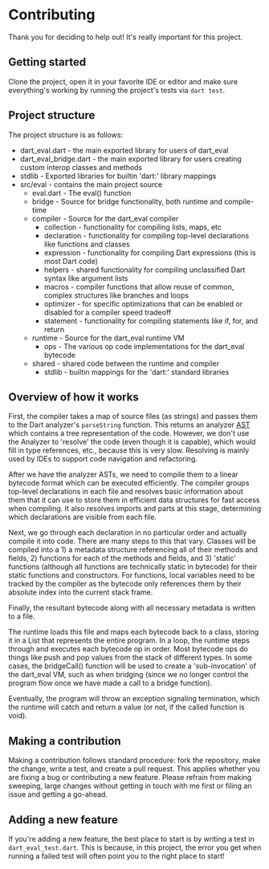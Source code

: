 # Contributing

Thank you for deciding to help out! It's really important for this project.

## Getting started

Clone the project, open it in your favorite IDE or editor and make sure everything's working by running the project's tests via `dart test`.

## Project structure

The project structure is as follows:

- dart_eval.dart - the main exported library for users of dart_eval
- dart_eval_bridge.dart - the main exported library for users creating custom interop classes and methods
- stdlib - Exported libraries for builtin 'dart:' library mappings
- src/eval - contains the main project source
  - eval.dart - The eval() function
  - bridge - Source for bridge functionality, both runtime and compile-time
  - compiler - Source for the dart_eval compiler
    - collection - functionality for compiling lists, maps, etc
    - declaration - functionality for compiling top-level declarations like functions and classes
    - expression - functionality for compiling Dart expressions (this is most Dart code)
    - helpers - shared functionality for compiling unclassified Dart syntax like argument lists
    - macros - compiler functions that allow reuse of common, complex structures like branches and loops
    - optimizer - for specific optimizations that can be enabled or disabled for a compiler speed tradeoff
    - statement - functionality for compiling statements like if, for, and return
  - runtime - Source for the dart_eval runtime VM
    - ops - The various op code implementations for the dart_eval bytecode
  - shared - shared code between the runtime and compiler
    - stdlib - builtin mappings for the 'dart:' standard libraries

## Overview of how it works

First, the compiler takes a map of source files (as strings) and passes them to the Dart analyzer's `parseString` function.
This returns an analyzer [AST](https://en.wikipedia.org/wiki/Abstract_syntax_tree) which contains a tree representation of the code.
However, we don't use the Analyzer to 'resolve' the code (even though it is capable), which would fill in type references, etc.,
because this is very slow. Resolving is mainly used by IDEs to support code navigation and refactoring.

After we have the analyzer ASTs, we need to compile them to a linear bytecode format which can be executed efficiently. The compiler
groups top-level declarations in each file and resolves basic information about them that it can use to store them in efficient data
structures for fast access when compiling. It also resolves imports and parts at this stage, determining which declarations are
visible from each file.

Next, we go through each declaration in no particular order and actually compile it into code. There are many steps to this that vary.
Classes will be compiled into a 1) a metadata structure referencing all of their methods and fields, 2) functions for each of the methods
and fields, and 3) 'static' functions (although all functions are technically static in bytecode) for their static functions and constructors.
For functions, local variables need to be tracked by the compiler as the bytecode only references them by their absolute index into the
current stack frame.

Finally, the resultant bytecode along with all necessary metadata is written to a file.

The runtime loads this file and maps each bytecode back to a class, storing it in a List that represents the entire program. In a loop,
the runtime steps through and executes each bytecode op in order. Most bytecode ops do things like push and pop values from the stack
of different types. In some cases, the bridgeCall() function will be used to create a 'sub-invocation' of the dart_eval VM, such as
when bridging (since we no longer control the program flow once we have made a call to a bridge function).

Eventually, the program will throw an exception signaling termination, which the runtime will catch and return a value (or not, if the
called function is void).

## Making a contribution

Making a contribution follows standard procedure: fork the repository, make the change, write a test, and create a pull request. 
This applies whether you are fixing a bug or contributing a new feature. Please refrain from making sweeping, large changes without
getting in touch with me first or filing an issue and getting a go-ahead.

## Adding a new feature

If you're adding a new feature, the best place to start is by writing a test in `dart_eval_test.dart`. 
This is because, in this project, the error you get when running a failed test will often point you to the right place to start!
